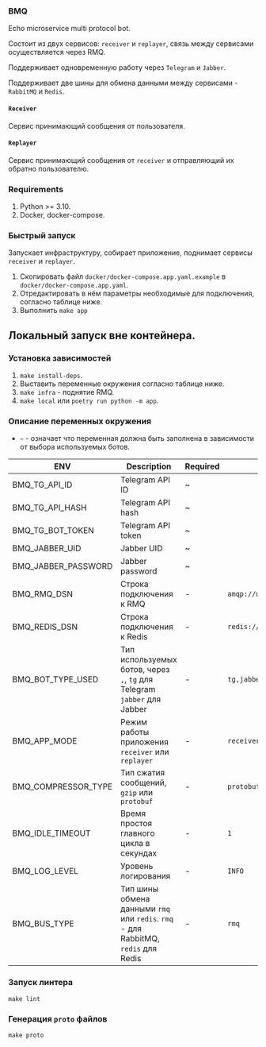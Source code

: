 ### BMQ

Echo microservice multi protocol bot.

Состоит из двух сервисов: `receiver` и `replayer`, связь между сервисами осуществляется через RMQ.

Поддерживает одновременную работу через `Telegram` и `Jabber`.

Поддерживает две шины для обмена данными между сервисами - `RabbitMQ` и `Redis`.

#### `Receiver`

Сервис принимающий сообщения от пользователя.

#### `Replayer`

Сервис принимающий сообщения от `receiver` и отправляющий их обратно пользователю.

### Requirements

1. Python >= 3.10.
2. Docker, docker-compose.

### Быстрый запуск

Запускает инфраструктуру, собирает приложение, поднимает сервисы `receiver` и `replayer`.

1. Скопировать файл `docker/docker-compose.app.yaml.example` в `docker/docker-compose.app.yaml`.
2. Отредактировать в нём параметры необходимые для подключения, согласно таблице ниже.
3. Выполнить `make app`

## Локальный запуск вне контейнера.

### Установка зависимостей

1. `make install-deps`.
2. Выставить переменные окружения согласно таблице ниже.
3. `make infra` - поднятие RMQ.
4. `make local` или `poetry run python -m app`.

### Описание переменных окружения
* `~` - означает что переменная должна быть заполнена в зависимости от выбора используемых ботов.

| ENV                 | Description                                                                        | Required | Default                           |
|---------------------|------------------------------------------------------------------------------------|----------|-----------------------------------|
| BMQ_TG_API_ID       | Telegram API ID                                                                    | ~        |                                   |
| BMQ_TG_API_HASH     | Telegram API hash                                                                  | ~        |                                   |
| BMQ_TG_BOT_TOKEN    | Telegram API token                                                                 | ~        |                                   |
| BMQ_JABBER_UID      | Jabber UID                                                                         | ~        |                                   |
| BMQ_JABBER_PASSWORD | Jabber password                                                                    | ~        |                                   |
| BMQ_RMQ_DSN         | Строка подключения к RMQ                                                           | -        | `amqp://user:password@127.0.0.1/` |
| BMQ_REDIS_DSN       | Строка подключения к Redis                                                         | -        | `redis://localhost/`              |
| BMQ_BOT_TYPE_USED   | Тип используемых ботов, через `,`, `tg` для Telegram `jabber` для Jabber           | -        | `tg,jabber`                       |
| BMQ_APP_MODE        | Режим работы приложения `receiver` или `replayer`                                  | -        | `receiver `                       |
| BMQ_COMPRESSOR_TYPE | Тип сжатия сообщений, `gzip` или `protobuf`                                        | -        | `protobuf`                        |
| BMQ_IDLE_TIMEOUT    | Время простоя главного цикла в секундах                                            | -        | `1`                               |
| BMQ_LOG_LEVEL       | Уровень логирования                                                                | -        | `INFO`                            |
| BMQ_BUS_TYPE        | Тип шины обмена данными `rmq` или `redis`. `rmq` - для RabbitMQ, `redis` для Redis | -        | `rmq`                             |

### Запуск линтера
`make lint`

### Генерация `proto` файлов
`make proto`